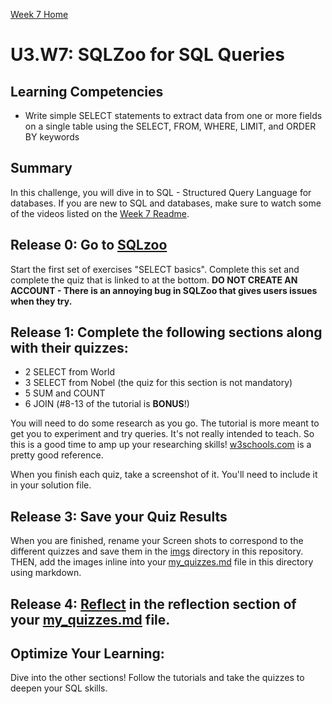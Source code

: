 [Week 7 Home](../)

# U3.W7: SQLZoo for SQL Queries

## Learning Competencies
- Write simple SELECT statements to extract data from one or more fields on a single table using the SELECT, FROM, WHERE, LIMIT, and ORDER BY keywords


## Summary
In this challenge, you will dive in to SQL - Structured Query Language for databases.  If you are new to SQL and databases, make sure to watch some of the videos listed on the [Week 7 Readme](../readme.md).

## Release 0: Go to [SQLzoo](http://sqlzoo.net/wiki/Main_Page)
Start the first set of exercises "SELECT basics".  Complete this set and complete the quiz that is linked to at the bottom. **DO NOT CREATE AN ACCOUNT - There is an annoying bug in SQLZoo that gives users issues when they try.**


## Release 1:  Complete the following sections along with their quizzes:  

* 2 SELECT from World
* 3 SELECT from Nobel (the quiz for this section is not mandatory)
* 5 SUM and COUNT
* 6 JOIN (#8-13 of the tutorial is **BONUS**!)

You will need to do some research as you go. The tutorial is more meant to get you to experiment and try queries. It's not really intended to teach. So this is a good time to amp up your researching skills! [w3schools.com](http://www.w3schools.com/sql/default.asp) is a pretty good reference.

When you finish each quiz, take a screenshot of it. You'll need to include it in your solution file. 

## Release 3: Save your Quiz Results
When you are finished, rename your Screen shots to correspond to the different quizzes and save them in the [imgs](../imgs) directory in this repository. THEN, add the images inline into your [my_quizzes.md](my_quizzes.md) file in this directory using markdown.

## Release 4: [Reflect](https://github.com/Devbootcamp/phase-0-handbook/blob/master/coding-references/reflection-guidelines.md) in the reflection section of your [my_quizzes.md](my_quizzes.md) file. 


## Optimize Your Learning: 
Dive into the other sections!  Follow the tutorials and take the quizzes to deepen your SQL skills.

